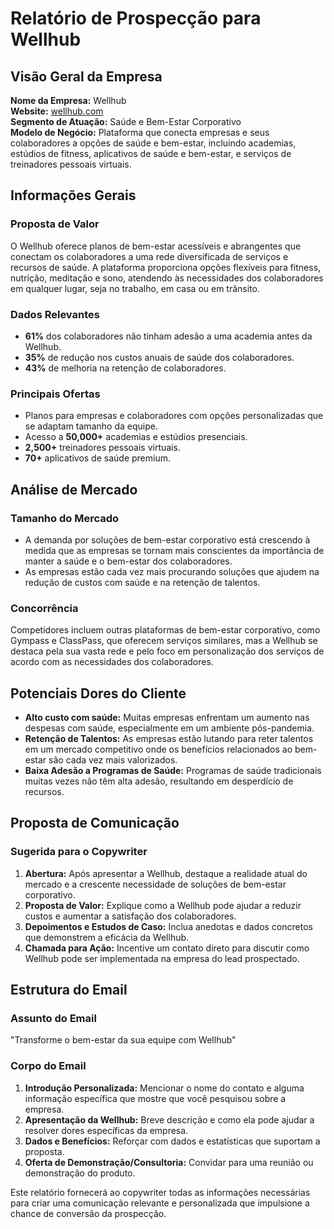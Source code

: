 # Relatório de Prospecção para Wellhub

## Visão Geral da Empresa
**Nome da Empresa:** Wellhub  
**Website:** [wellhub.com](http://www.wellhub.com)  
**Segmento de Atuação:** Saúde e Bem-Estar Corporativo  
**Modelo de Negócio:** Plataforma que conecta empresas e seus colaboradores a opções de saúde e bem-estar, incluindo academias, estúdios de fitness, aplicativos de saúde e bem-estar, e serviços de treinadores pessoais virtuais.

## Informações Gerais
### Proposta de Valor
O Wellhub oferece planos de bem-estar acessíveis e abrangentes que conectam os colaboradores a uma rede diversificada de serviços e recursos de saúde. A plataforma proporciona opções flexíveis para fitness, nutrição, meditação e sono, atendendo às necessidades dos colaboradores em qualquer lugar, seja no trabalho, em casa ou em trânsito.

### Dados Relevantes
- **61%** dos colaboradores não tinham adesão a uma academia antes da Wellhub.
- **35%** de redução nos custos anuais de saúde dos colaboradores.
- **43%** de melhoria na retenção de colaboradores.

### Principais Ofertas
- Planos para empresas e colaboradores com opções personalizadas que se adaptam tamanho da equipe.
- Acesso a **50,000+** academias e estúdios presenciais.
- **2,500+** treinadores pessoais virtuais.
- **70+** aplicativos de saúde premium.

## Análise de Mercado
### Tamanho do Mercado
- A demanda por soluções de bem-estar corporativo está crescendo à medida que as empresas se tornam mais conscientes da importância de manter a saúde e o bem-estar dos colaboradores.
- As empresas estão cada vez mais procurando soluções que ajudem na redução de custos com saúde e na retenção de talentos.

### Concorrência
Competidores incluem outras plataformas de bem-estar corporativo, como Gympass e ClassPass, que oferecem serviços similares, mas a Wellhub se destaca pela sua vasta rede e pelo foco em personalização dos serviços de acordo com as necessidades dos colaboradores.

## Potenciais Dores do Cliente
- **Alto custo com saúde:** Muitas empresas enfrentam um aumento nas despesas com saúde, especialmente em um ambiente pós-pandemia.
- **Retenção de Talentos:** As empresas estão lutando para reter talentos em um mercado competitivo onde os benefícios relacionados ao bem-estar são cada vez mais valorizados.
- **Baixa Adesão a Programas de Saúde:** Programas de saúde tradicionais muitas vezes não têm alta adesão, resultando em desperdício de recursos.
  
## Proposta de Comunicação
### Sugerida para o Copywriter
1. **Abertura:** Após apresentar a Wellhub, destaque a realidade atual do mercado e a crescente necessidade de soluções de bem-estar corporativo.
2. **Proposta de Valor:** Explique como a Wellhub pode ajudar a reduzir custos e aumentar a satisfação dos colaboradores.
3. **Depoimentos e Estudos de Caso:** Inclua anedotas e dados concretos que demonstrem a eficácia da Wellhub.
4. **Chamada para Ação:** Incentive um contato direto para discutir como Wellhub pode ser implementada na empresa do lead prospectado.

## Estrutura do Email
### Assunto do Email
"Transforme o bem-estar da sua equipe com Wellhub"

### Corpo do Email
1. **Introdução Personalizada:** Mencionar o nome do contato e alguma informação específica que mostre que você pesquisou sobre a empresa.
2. **Apresentação da Wellhub:** Breve descrição e como ela pode ajudar a resolver dores específicas da empresa.
3. **Dados e Benefícios:** Reforçar com dados e estatísticas que suportam a proposta.
4. **Oferta de Demonstração/Consultoria:** Convidar para uma reunião ou demonstração do produto.

Este relatório fornecerá ao copywriter todas as informações necessárias para criar uma comunicação relevante e personalizada que impulsione a chance de conversão da prospecção.